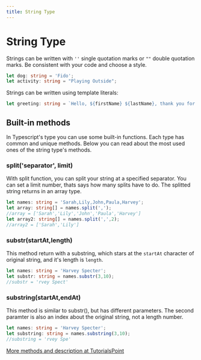 ```yaml
---
title: String Type
---
```


# String Type

Strings can be written with `''` single quotation marks or `""` double quotation marks.
Be consistent with your code and choose a style.

```typescript
let dog: string = 'Fido';
let activity: string = "Playing Outside";
```

Strings can be written using template literals:
```typescript
let greeting: string = `Hello, ${firstName} ${lastName}, thank you for attending the ${eventName} event.`;
```

## Built-in methods
In Typescript's type you can use some built-in functions. Each type has common and unique methods.
Below you can read about the most used ones of the string type's methods.

### split('separator', limit)
With split function, you can split your string at a specified separator. You can set a limit number, thats says how many splits have to do.
The splitted string returns in an array type.
```typescript
let names: string = 'Sarah,Lily,John,Paula,Harvey';
let array: string[] = names.split(',');
//array = ['Sarah','Lily','John','Paula','Harvey']
let array2: string[] = names.split(',',2);
//array2 = ['Sarah','Lily']
```

### substr(startAt,length)
This method return with a substring, which stars at the `startAt` character of original string, and it's length is `length`.
```typescript
let names: string = 'Harvey Specter';
let substr: string = names.substr(3,10);
//substr = 'rvey Spect'
```

### substring(startAt,endAt)
This method is similar to substr(), but has different parameters. The second paramter is also an index about the original string, not a length number.
```typescript
let names: string = 'Harvey Specter';
let substring: string = names.substring(3,10);
//substring = 'rvey Spe'
```


 [More methods and description at TutorialsPoint](https://www.tutorialspoint.com/typescript/typescript_arrays.htm)
